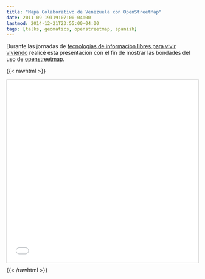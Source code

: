 ```yaml
---
title: "Mapa Colaborativo de Venezuela con OpenStreetMap"
date: 2011-09-19T19:07:00-04:00
lastmod: 2014-12-21T23:55:00-04:00
tags: [talks, geomatics, openstreetmap, spanish]
---
```


Durante las jornadas de [tecnologías de información libres para vivir viviendo](http://vivirviviendo.softwarelibre.gob.ve/) realicé esta presentación con el fin de mostrar las bondades del uso de [openstreetmap](http://osm.org).

<!--more-->

{{< rawhtml >}}
<iframe src="//www.slideshare.net/slideshow/embed_code/9326705" width="100%" height="480" frameborder="0" marginwidth="0" marginheight="0" scrolling="no" style="border:1px solid #ccc; border-width:1px; margin-bottom:5px; max-width: 100%;" allowfullscreen> </iframe> <div style="margin-bottom:5px"> </div>
{{< /rawhtml >}}

